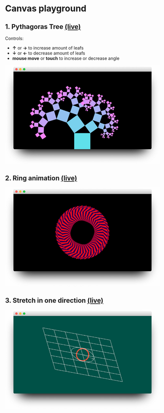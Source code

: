 # Canvas playground

## 1. Pythagoras Tree [(live)](https://0x8b.github.io/canvas-playground/playground/pythagoras_tree/index.html)

Controls:

- **&uparrow;** or **&rightarrow;** to increase amount of leafs
- **&downarrow;** or **&leftarrow;** to decrease amount of leafs
- **mouse move** or **touch** to increase or decrease angle

<p align="center">
  <a href="https://0x8b.github.io/canvas-playground/playground/pythagoras_tree/index.html">
    <img alt="Pythagoras Tree" src="https://raw.githubusercontent.com/0x8b/canvas-playground/master/playground/pythagoras_tree/preview.png">
  </a>
</p>

## 2. Ring animation [(live)](https://0x8b.github.io/canvas-playground/playground/ring/index.html)

<p align="center">
  <a href="https://0x8b.github.io/canvas-playground/playground/ring/index.html">
    <img alt="Ring" src="https://raw.githubusercontent.com/0x8b/canvas-playground/master/playground/ring/preview.png">
  </a>
</p>

## 3. Stretch in one direction [(live)](https://0x8b.github.io/canvas-playground/playground/stretch/index.html)

<p align="center">
  <a href="https://0x8b.github.io/canvas-playground/playground/stretch/index.html">
    <img alt="Stretch" src="https://raw.githubusercontent.com/0x8b/canvas-playground/master/playground/stretch/preview.png">
  </a>
</p>
